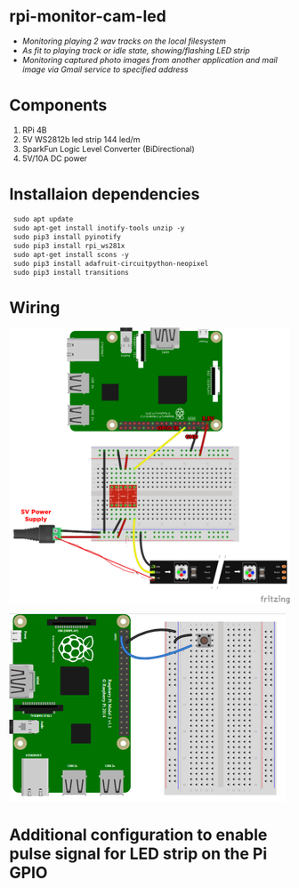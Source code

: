 # rpi-monitor-cam-led
 
- *Monitoring playing 2 wav tracks on the local filesystem*
- *As fit to playing track or idle state, showing/flashing LED strip*
- *Monitoring captured photo images from another application and mail image via Gmail service to specified address*

# Components

1) RPi 4B
2) 5V WS2812b led strip 144 led/m
3) SparkFun Logic Level Converter (BiDirectional)
4) 5V/10A DC power


# Installaion dependencies

```
 sudo apt update
 sudo apt-get install inotify-tools unzip -y
 sudo pip3 install pyinotify
 sudo pip3 install rpi_ws281x
 sudo apt-get install scons -y 
 sudo pip3 install adafruit-circuitpython-neopixel
 sudo pip3 install transitions
``` 

# Wiring 

![alt text](raspberry-pi-updated-schematic.png "GPIO wiring")

![alt text](button.png "GPIO wiring")


# Additional configuration to enable pulse signal for LED strip on the Pi GPIO
